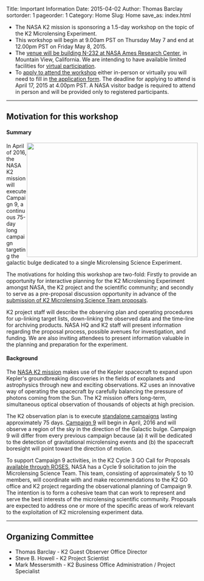 Title: Important Information
Date: 2015-04-02
Author: Thomas Barclay
sortorder: 1
pageorder: 1
Category: Home
Slug: Home
save_as: index.html

* The NASA K2 mission is sponsoring a 1.5-day workshop on the topic of the K2 Microlensing Experiment.
* This workshop will begin at 9.00am PST on Thursday May 7 and end at 12.00pm PST on Friday May 8, 2015.
* The [venue will be building N-232 at NASA Ames Research Center](/K2MicrolensingWorkshop/Venue), in Mountain View, California. We are intending to have available limited facilities for [virtual participation](/K2MicrolensingWorkshop/Callin). 
* To [apply to attend the workshop](/K2MicrolensingWorkshop/Apply) either in-person or virtually you will need to fill in [the application form](http://goo.gl/forms/ESGRMC8vOJ). The deadline for applying to attend is April 17, 2015 at 4.00pm PST. A NASA visitor badge is required to attend in person and will be provided only to registered participants.

---

Motivation for this workshop
---
#### Summary
<img style="float: right" src="http://keplerscience.arc.nasa.gov/K2/images/CampaignFields/K2_community_resource.jpg" width="450" height="300">
In April of 2016, the NASA K2 mission will execute Campaign 9, a continuous 75-day long campaign targeting the galactic bulge dedicated to a single Microlensing Science Experiment.

The motivations for holding this workshop are two-fold: Firstly to provide an opportunity for interactive planning for the K2 Microlensing Experiment amongst NASA, the K2 project and the scientific community; and secondly to serve as a pre-proposal discussion opportunity in advance of the [submission of K2 Microlensing Science Team proposals](https://nspires.nasaprs.com/external/solicitations/summary.do?method=init&solId={980F0800-B319-53B1-A46D-EBF2E0BBE599}&path=open).

K2 project staff will describe the observing plan and operating procedures for up-linking target lists, down-linking the observed data and the time-line for archiving products. NASA HQ and K2 staff will present information regarding the proposal process, possible avenues for investigation, and funding. We are also inviting attendees to present information valuable in the planning and preparation for the experiment.

#### Background
The [NASA K2 mission](http://keplerscience.arc.nasa.gov/K2/) makes use of the Kepler spacecraft to expand upon Kepler's groundbreaking discoveries in the fields of exoplanets and astrophysics through new and exciting observations. K2 uses an innovative way of operating the spacecraft by carefully balancing the pressure of photons coming from the Sun. The K2 mission offers long-term, simultaneous optical observation of thousands of objects at high precision. 

The K2 observation plan is to execute [standalone campaigns](http://keplerscience.arc.nasa.gov/K2/Fields.shtml) lasting approximately 75 days. [Campaign 9](http://keplerscience.arc.nasa.gov/K2/Fields.shtml#9) will begin in April, 2016 and will observe a region of the sky in the direction of the Galactic bulge. Campaign 9 will differ from every previous campaign because (a) it will be dedicated to the detection of gravitational microlensing events and (b) the spacecraft boresight will point toward the direction of motion.


To support Campaign 9 activities, in the K2 Cycle 3 GO Call for Proposals [available through ROSES](https://nspires.nasaprs.com/external/solicitations/summary.do?method=init&solId={980F0800-B319-53B1-A46D-EBF2E0BBE599}&path=open), NASA has a Cycle 9 solicitation to join the Microlensing Science Team. This team, consisting of approximately 5 to 10 members, will coordinate with and make recommendations to the K2 GO office and K2 project regarding the observational planning of Campaign 9. The intention is to form a cohesive team that can work to represent and serve the best interests of the microlensing scientific community. Proposals are expected to address one or more of the specific areas of work relevant to the exploitation of K2 microlensing experiment data. 


----

Organizing Committee
----
* Thomas Barclay - K2 Guest Observer Office Director
* Steve B. Howell - K2 Project Scientist
* Mark Messersmith - K2 Business Office Administration / Project Specialist



